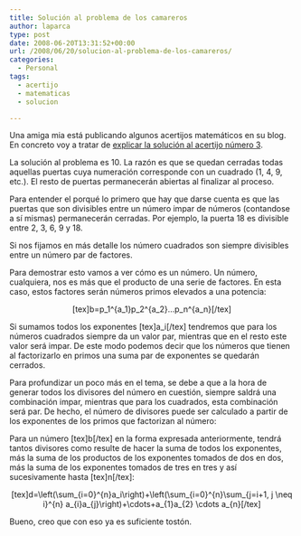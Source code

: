 ```yaml
---
title: Solución al problema de los camareros
author: laparca
type: post
date: 2008-06-20T13:31:52+00:00
url: /2008/06/20/solucion-al-problema-de-los-camareros/
categories:
  - Personal
tags:
  - acertijo
  - matematicas
  - solucion

---
```

Una amiga mia está publicando algunos acertijos matemáticos en su blog. En concreto voy a tratar de [explicar la solución al acertijo número 3][1].

La solución al problema es 10. La razón es que se quedan cerradas todas aquellas puertas cuya numeración corresponde con un cuadrado (1, 4, 9, etc.). El resto de puertas permanecerán abiertas al finalizar al proceso.

Para entender el porqué lo primero que hay que darse cuenta es que las puertas que son divisibles entre un número impar de números (contandose a sí mismas) permanecerán cerradas. Por ejemplo, la puerta 18 es divisible entre 2, 3, 6, 9 y 18.

Si nos fijamos en más detalle los número cuadrados son siempre divisibles entre un número par de factores.

Para demostrar esto vamos a ver cómo es un número. Un número, cualquiera, nos es más que el producto de una serie de factores. En esta caso, estos factores serán números primos elevados a una potencia:

<p align="center">
  [tex]b=p_1^{a_1}p_2^{a_2}&#8230;p_n^{a_n}[/tex]
</p>

Si sumamos todos los exponentes [tex]a_i[/tex] tendremos que para los números cuadrados siempre da un valor par, mientras que en el resto este valor será impar. De este modo podemos decir que los números que tienen al factorizarlo en primos una suma par de exponentes se quedarán cerrados.

Para profundizar un poco más en el tema, se debe a que a la hora de generar todos los divisores del número en cuestión, siempre saldrá una combinación impar, mientras que para los cuadrados, esta combinación será par. De hecho, el número de divisores puede ser calculado a partir de los exponentes de los primos que factorizan al número:

Para un número [tex]b[/tex] en la forma expresada anteriormente, tendrá tantos divisores como resulte de hacer la suma de todos los exponentes, más la suma de los productos de los exponentes tomados de dos en dos, más la suma de los exponentes tomados de tres en tres y así sucesivamente hasta [tex]n[/tex]:

<p align="center">
  [tex]d=\left(\sum_{i=0}^{n}a_i\right)+\left(\sum_{i=0}^{n}\sum_{j=i+1, j \neq i}^{n} a_{i}a_{j}\right)+\cdots+a_{1}a_{2} \cdots a_{n}[/tex]
</p>

Bueno, creo que con eso ya es suficiente tostón.

 [1]: http://trst-cronopia.blogspot.com/2008/06/acertijos-03.html